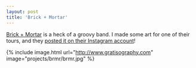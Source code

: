 ```yaml
---
layout: post
title: 'Brick + Mortar'
---
```

[Brick + Mortar](http://www.brmr.net/) is a heck of a groovy band. I made some art for one of their tours, and they 
[posted it on their Instagram account](https://www.instagram.com/p/BbC5m6dHsW4/?taken-by=brickandmortar)!

{% include image.html url="http://www.gratisography.com" image="projects/brmr/brmr.jpg" %}
